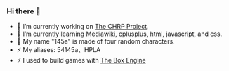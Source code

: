### Hi there 👋

- 🔭 I’m currently working on [The CHR<s>P</s> Project](https://bcm.fandom.com/zh).
- 🌱 I’m currently learning Mediawiki, cplusplus, html, javascript, and css.
- 💬 My name "145a" is made of four random characters.
- ⚡ My aliases: 54145a、HPLA
- ⚡ I used to build games with [The Box Engine](https://dao3.fun/)
<!--
以下为彩蛋～

我小时候梦想制作一个叫HPLA的软件

我在Dao3的时候很希望自己的地图和我的名字「145」一起上首页

145a是我在注册MC的时候为了不重名随机打的名字

* 启蒙时代（五年级）：c++
* 神岛时代（六年级）：js(box3)
* OI时代（初一）（巅峰）：c++、js(box3)
* 前端时代（初二）：html、js、css
* IO时代（至今）：沉迷io games

我很喜欢记录历史，我创建了Fandom上的编程猫社区Wiki

hpla，从你的io梦中醒来吧，就像从你的145梦中醒来一样，是时候继续追逐你的梦想了
-->
<!--
**54145a/54145a** is a ✨ _special_ ✨ repository because its `README.md` (this file) appears on your GitHub profile.

Here are some ideas to get you started:

- 🔭 I’m currently working on ...
- 🌱 I’m currently learning ...
- 👯 I’m looking to collaborate on ...
- 🤔 I’m looking for help with ...
- 💬 Ask me about ...
- 📫 How to reach me: ...
- 😄 Pronouns: ...
- ⚡ Fun fact: ...
-->

